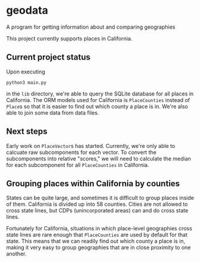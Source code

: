 # geodata
A program for getting information about and comparing geographies

This project currently supports places in California.

## Current project status

Upon executing

    python3 main.py

in the `lib` directory, we're able to query the SQLite database for all
places in California. The ORM models used for California is `PlaceCounties`
instead of `Place`s so that it is easier to find out which county a place
is in. We're also able to join some data from data files.

## Next steps

Early work on `PlaceVector`s has started. Currently, we're only able to
calcuate raw subcomponents for each vector. To convert the subcomponents into
relative "scores," we will need to calculate the median for each subcomponent
for all `PlaceCounties` in California.

## Grouping places within California by counties

States can be quite large, and sometimes it is difficult to group places inside
of them. California is divided up into 58 counties. Cities are not allowed to
cross state lines, but CDPs (unincorporated areas) can and do cross state lines.

Fortunately for California, situations in which place-level geographies cross
state lines are rare enough that `PlaceCounties` are used by default for that
state. This means that we can readily find out which county a place is in,
making it very easy to group geographies that are in close proximity to one
another.
